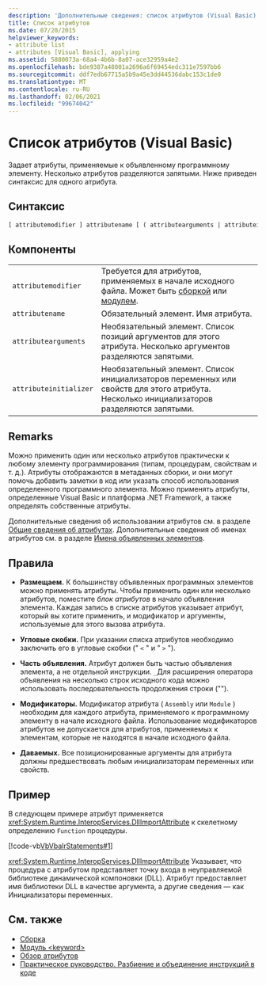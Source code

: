 ```yaml
---
description: 'Дополнительные сведения: список атрибутов (Visual Basic)'
title: Список атрибутов
ms.date: 07/20/2015
helpviewer_keywords:
- attribute list
- attributes [Visual Basic], applying
ms.assetid: 5880073a-68a4-4b6b-8a07-ace32959a4e2
ms.openlocfilehash: bde9387a48001a2696a6f69454edc311e7597bb6
ms.sourcegitcommit: ddf7edb67715a5b9a45e3dd44536dabc153c1de0
ms.translationtype: MT
ms.contentlocale: ru-RU
ms.lasthandoff: 02/06/2021
ms.locfileid: "99674042"
---
```

# <a name="attribute-list-visual-basic"></a>Список атрибутов (Visual Basic)

Задает атрибуты, применяемые к объявленному программному элементу. Несколько атрибутов разделяются запятыми. Ниже приведен синтаксис для одного атрибута.  
  
## <a name="syntax"></a>Синтаксис  
  
```vb  
[ attributemodifier ] attributename [ ( attributearguments | attributeinitializer ) ]  
```  
  
## <a name="parts"></a>Компоненты  

|||
|---|---|
|`attributemodifier`|Требуется для атрибутов, применяемых в начале исходного файла. Может быть [сборкой](../modifiers/assembly.md) или [модулем](../modifiers/module-keyword.md).|
|`attributename`| Обязательный элемент. Имя атрибута.|
|`attributearguments`|Необязательный элемент. Список позиций аргументов для этого атрибута. Несколько аргументов разделяются запятыми.|
|`attributeinitializer`|Необязательный элемент. Список инициализаторов переменных или свойств для этого атрибута. Несколько инициализаторов разделяются запятыми.|
  
## <a name="remarks"></a>Remarks  

 Можно применить один или несколько атрибутов практически к любому элементу программирования (типам, процедурам, свойствам и т. д.). Атрибуты отображаются в метаданных сборки, и они могут помочь добавить заметки в код или указать способ использования определенного программного элемента. Можно применять атрибуты, определенные Visual Basic и платформа .NET Framework, а также определять собственные атрибуты.  

 Дополнительные сведения об использовании атрибутов см. в разделе [Общие сведения об атрибутах](../../programming-guide/concepts/attributes/index.md). Дополнительные сведения об именах атрибутов см. в разделе [Имена объявленных элементов](../../programming-guide/language-features/declared-elements/declared-element-names.md).  
  
## <a name="rules"></a>Правила  
  
- **Размещаем.** К большинству объявленных программных элементов можно применять атрибуты. Чтобы применить один или несколько атрибутов, поместите *блок атрибутов* в начало объявления элемента. Каждая запись в списке атрибутов указывает атрибут, который вы хотите применить, и модификатор и аргументы, используемые для этого вызова атрибута.  
  
- **Угловые скобки.** При указании списка атрибутов необходимо заключить его в угловые скобки (" `<` " и " `>` ").  
  
- **Часть объявления.** Атрибут должен быть частью объявления элемента, а не отдельной инструкции. `_`Для расширения оператора объявления на несколько строк исходного кода можно использовать последовательность продолжения строки ("").  
  
- **Модификаторы.** Модификатор атрибута ( `Assembly` или `Module` ) необходим для каждого атрибута, применяемого к программному элементу в начале исходного файла. Использование модификаторов атрибутов не допускается для атрибутов, применяемых к элементам, которые не находятся в начале исходного файла.  
  
- **Даваемых.** Все позиционированные аргументы для атрибута должны предшествовать любым инициализаторам переменных или свойств.  
  
## <a name="example"></a>Пример  

 В следующем примере атрибут применяется <xref:System.Runtime.InteropServices.DllImportAttribute> к скелетному определению `Function` процедуры.  
  
 [!code-vb[VbVbalrStatements#1](~/samples/snippets/visualbasic/VS_Snippets_VBCSharp/VbVbalrStatements/VB/Class1.vb#1)]  
  
 <xref:System.Runtime.InteropServices.DllImportAttribute> Указывает, что процедура с атрибутом представляет точку входа в неуправляемой библиотеке динамической компоновки (DLL). Атрибут предоставляет имя библиотеки DLL в качестве аргумента, а другие сведения — как Инициализаторы переменных.  
  
## <a name="see-also"></a>См. также

- [Сборка](../modifiers/assembly.md)
- [Модуль \<keyword>](../modifiers/module-keyword.md)
- [Обзор атрибутов](../../programming-guide/concepts/attributes/index.md)
- [Практическое руководство. Разбиение и объединение инструкций в коде](../../programming-guide/program-structure/how-to-break-and-combine-statements-in-code.md)
